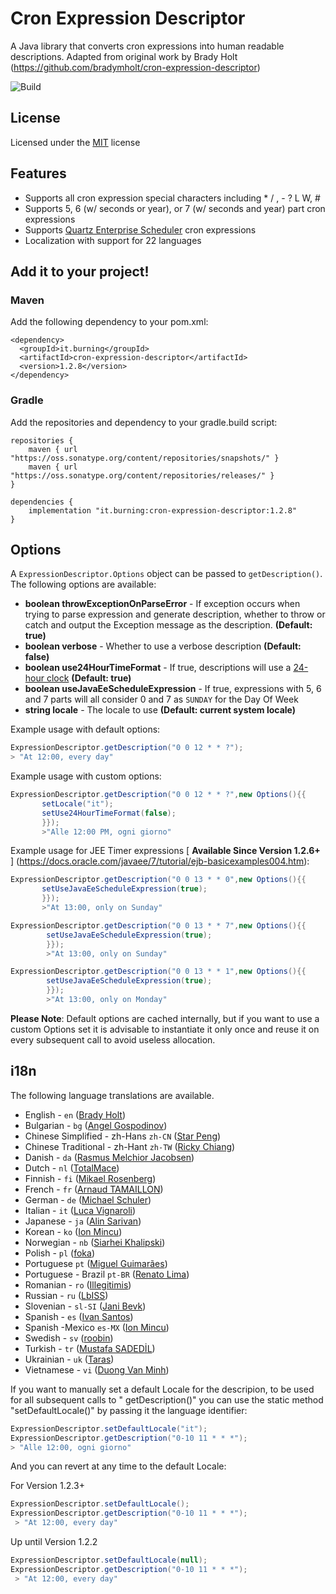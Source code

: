 # Cron Expression Descriptor
A Java library that converts cron expressions into human readable descriptions. Adapted from original work by Brady Holt (https://github.com/bradymholt/cron-expression-descriptor)

![Build](https://github.com/voidburn/cron-expression-descriptor/workflows/Build/badge.svg)

## License
Licensed under the [MIT](https://github.com/voidburn/cron-expression-descriptor/LICENSE) license 

## Features

 * Supports all cron expression special characters including * / , - ? L W, #
 * Supports 5, 6 (w/ seconds or year), or 7 (w/ seconds and year) part cron expressions
 * Supports [Quartz Enterprise Scheduler](https://www.quartz-scheduler.net/) cron expressions
 * Localization with support for 22 languages
 
## Add it to your project!

### Maven
Add the following dependency to your pom.xml:

```
<dependency>
  <groupId>it.burning</groupId>
  <artifactId>cron-expression-descriptor</artifactId>
  <version>1.2.8</version>
</dependency>
```

### Gradle
Add the repositories and dependency to your gradle.build script:

```
repositories {
    maven { url "https://oss.sonatype.org/content/repositories/snapshots/" }
    maven { url "https://oss.sonatype.org/content/repositories/releases/" }
}

dependencies {
    implementation "it.burning:cron-expression-descriptor:1.2.8"
}
```
 
 ## Options
 
 A `ExpressionDescriptor.Options` object can be passed to `getDescription()`.  The following options are available:
 
 - **boolean throwExceptionOnParseError** - If exception occurs when trying to parse expression and generate description, whether to throw or catch and output the Exception message as the description. **(Default: true)**
 - **boolean verbose** - Whether to use a verbose description **(Default: false)**
 - **boolean use24HourTimeFormat** - If true, descriptions will use
   a [24-hour clock](https://en.wikipedia.org/wiki/24-hour_clock) **(Default: true)**
 - **boolean useJavaEeScheduleExpression** - If true, expressions with 5, 6 and 7 parts will all consider 0 and 7
   as `SUNDAY` for the Day Of Week
 - **string locale** - The locale to use **(Default: current system locale)**
 
 Example usage with default options:
 
 ```java
ExpressionDescriptor.getDescription("0 0 12 * * ?");
> "At 12:00, every day"
 ```

Example usage with custom options:

 ```java
ExpressionDescriptor.getDescription("0 0 12 * * ?",new Options(){{
        setLocale("it");
        setUse24HourTimeFormat(false);
        }});
        >"Alle 12:00 PM, ogni giorno"
  ```

Example usage for JEE Timer
expressions [ **Available Since Version 1.2.6+** ] (https://docs.oracle.com/javaee/7/tutorial/ejb-basicexamples004.htm):

 ```java
ExpressionDescriptor.getDescription("0 0 13 * * 0",new Options(){{
        setUseJavaEeScheduleExpression(true);
        }});
        >"At 13:00, only on Sunday"
 ```

```java
ExpressionDescriptor.getDescription("0 0 13 * * 7",new Options(){{
        setUseJavaEeScheduleExpression(true);
        }});
        >"At 13:00, only on Sunday"
 ```

```java
ExpressionDescriptor.getDescription("0 0 13 * * 1",new Options(){{
        setUseJavaEeScheduleExpression(true);
        }});
        >"At 13:00, only on Monday"
 ```

**Please Note**: Default options are cached internally, but if you want to use a custom Options set it is advisable to
instantiate it only once and reuse it on every
subsequent call to avoid useless allocation.

## i18n

The following language translations are available.

* English - `en` ([Brady Holt](https://github.com/bradymholt))
* Bulgarian - `bg` ([Angel Gospodinov](https://github.com/AngloIBS))
* Chinese Simplified - zh-Hans `zh-CN` ([Star Peng](https://github.com/starpeng))
* Chinese Traditional - zh-Hant `zh-TW` ([Ricky Chiang](https://github.com/metavige))
* Danish - `da` ([Rasmus Melchior Jacobsen](https://github.com/rmja))
* Dutch - `nl` ([TotalMace](https://github.com/TotalMace))
* Finnish - `fi` ([Mikael Rosenberg](https://github.com/MR77FI))
* French - `fr` ([Arnaud TAMAILLON](https://github.com/Greybird))
* German - `de` ([Michael Schuler](https://github.com/mschuler))
* Italian - `it` ([Luca Vignaroli](https://github.com/voidburn))
* Japanese - `ja` ([Alin Sarivan](https://github.com/asarivan))
* Korean - `ko` ([Ion Mincu](https://github.com/ionmincu))
* Norwegian - `nb` ([Siarhei Khalipski](https://github.com/KhalipskiSiarhei))
* Polish - `pl` ([foka](https://github.com/foka))
* Portuguese `pt` ([Miguel Guimarães](https://github.com/hmiguim))
* Portuguese - Brazil `pt-BR` ([Renato Lima](https://github.com/natenho))
* Romanian - `ro` ([Illegitimis](https://github.com/illegitimis))
* Russian - `ru` ([LbISS](https://github.com/LbISS))
* Slovenian - `sl-SI` ([Jani Bevk](https://github.com/jenzy))
* Spanish - `es` ([Ivan Santos](https://github.com/ivansg))
* Spanish -Mexico `es-MX` ([Ion Mincu](https://github.com/ionmincu))
* Swedish - `sv` ([roobin](https://github.com/roobin))
* Turkish - `tr` ([Mustafa SADEDİL](https://github.com/sadedil))
* Ukrainian - `uk` ([Taras](https://github.com/tbudurovych))
* Vietnamese - `vi` ([Duong Van Minh](https://github.com/eddyduong3010))

If you want to manually set a default Locale for the descripion, to be used for all subsequent calls to "
getDescription()" you can use the static method "setDefaultLocale()" by passing it the language identifier:

 ```java
 ExpressionDescriptor.setDefaultLocale("it");
 ExpressionDescriptor.getDescription("0-10 11 * * *");
 > "Alle 12:00, ogni giorno"
```

And you can revert at any time to the default Locale:

For Version 1.2.3+

 ```java
 ExpressionDescriptor.setDefaultLocale();
 ExpressionDescriptor.getDescription("0-10 11 * * *");
  > "At 12:00, every day"
 ```

Up until Version 1.2.2

 ```java
 ExpressionDescriptor.setDefaultLocale(null);
 ExpressionDescriptor.getDescription("0-10 11 * * *");
  > "At 12:00, every day"
 ```

